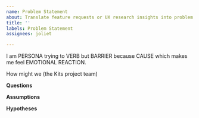 ```yaml
---
name: Problem Statement
about: Translate feature requests or UX research insights into problem statements
title: ''
labels: Problem Statement
assignees: joliet

---
```


I am PERSONA trying to VERB but BARRIER because CAUSE which makes me feel EMOTIONAL REACTION.

How might we (the Kits project team)

**Questions**

**Assumptions**

**Hypotheses**
